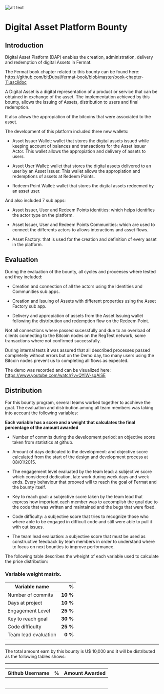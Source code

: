 ![alt text](https://github.com/bitDubai/media-kit/blob/master/MediaKit/Fermat%20Branding/Fermat%20Logotype/Fermat_Logo_3D.png "Fermat Logo")

# Digital Asset Platform Bounty

## Introduction


Digital Asset Platform (DAP) enables the creation, administration, delivery and redemption of digital Assets in Fermat.

The Fermat book chapter related to this bounty can be found here: https://github.com/bitDubai/fermat-book/blob/master/book-chapter-11.asciidoc

A Digital Asset is a digital representation of a product or service that can be obtained in exchange of the asset. The implementation achieved by this bounty, allows the issuing of Assets, distribution to users and final redemption.

It also allows the appropiation of the bitcoins that were associated to the asset.

The development of this platform included three new wallets:

- Asset Issuer Wallet: wallet that stores the digital assets issued while keeping account of balances and transactions for the Asset Issuer Actor. This wallet allows the appropiation and delivery of assets to users.

- Asset User Wallet: wallet that stores the digital assets delivered to an user by an Asset Issuer. This wallet allows the appropiation and redemptions of assets at Redeem Points.

- Redeem Point Wallet: wallet that stores the digital assets redeemed by an asset user. 


And also included 7 sub apps:

- Asset Issuer, User and Redeem Points identities: which helps identifies the actor type on the platform.

- Asset Issuer, User and Redeem Points Communities: which are used to connect the differents actors to allows interactions and asset flows.

- Asset Factory: that is used for the creation and definition of every asset in the platform.

## Evaluation

During the evaluation of the bounty, all cycles and proceeses where tested and they included:

- Creation and connection of all the actors using the Identities and Communities sub apps.

- Creation and Issuing of Assets with different properties using the Asset Factory sub app.

- Delivery and appropiation of assets from the Asset Issuing wallet following the distribution and redemption flow on the Redeem Point.

Not all connections where passed sucessfully and due to an overload of clients connecting to the Bitcoin nodes on the RegTest network, some transactions where not confirmed successfully.

During internal tests it was assured that all described processes passed completelly without errors but on the Demo day, too many users using the Bitcoin nodes prevent us to completing all flows as expected.

The demo was recorded and can be visualized here: https://www.youtube.com/watch?v=QYlW-sgAiSE


## Distribution

For this bounty program, several teams worked together to acchieve the goal. The evaluation and distribution among all team members was taking into account the following variables:

**Each variable has a score and a weight that calculates the final percentage of the amount awarded**

- Number of commits during the development period: an objective score taken from statistics at github.

- Amount of days dedicated to the development: and objective score calculated from the start of the design and development process at 08/01/2015.

- The engagement level evaluated by the team lead: a subjective score which considered dedication, late work during week days and week ends. Every behaviour that prooved will to reach the goal of Fermat and the bounty itself.

- Key to reach goal: a subjective score taken by the team lead that express how important each member was to accomplish the goal due to the code that was written and maintained and the bugs that were fixed.

- Code difficulty: a subjective score that tries to recognize those who where able to be engaged in difficult code and still were able to pull it with out issues.

- The team lead evaluation: a subjective score that must be used as constructive feedback by team members in order to understand where to focus on next bounties to improve performance.

The following table describes the wheight of each variable used to calculate the price distribution:

### Variable weight matrix.

| Variable name  | % |  
|----|----:|
|Number of commits      |**10 %**|
|Days at project        |**10 %**|
|Engagement Level       |**25 %**|
|Key to reach goal      |**30 %**|
|Code difficulty        |**25 %**|
|Team lead evaluation   |**0 %**|

---

The total amount earn by this bounty is U$ 10,000 and it will be distributed as the following tables shows:

---

| Github Username | % | Amount Awarded | 
|:----:|:----:|:----:|
|      |      |      |
|      |      |      |
|      |      |      |
|      |      |      |
|      |      |      |
|      |      |      |